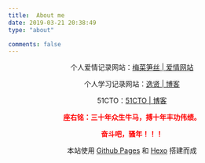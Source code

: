 ```yaml
---
title:  About me
date: 2019-03-21 20:38:49
type: "about"

comments: false
---
```


<center>
个人爱情记录网站：<a href="#" rel="nofollow">梅菜笋丝 | 爱情网站</a>


个人学习记录网站：<a href="https://yixian12580.github.io" rel="nofollow">逸贤 | 博客</a>

51CTO：<a href="https://blog.51cto.com/u_14529928" rel="nofollow">51CTO | 博客</a>

<strong><font color=red>座右铭：三十年众生牛马，搏十年丰功伟绩。</font></strong>

<strong><font color=red>奋斗吧，骚年！！！</font></strong>

本站使用 <a href="https://pages.github.com/">Github Pages</a> 和 <a href="https://hexo.io/" rel="nofollow">Hexo</a> 搭建而成
</center>

